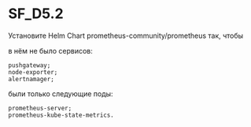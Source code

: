 # SF_D5.2
Установите Helm Chart prometheus-community/prometheus так, чтобы

в нём не было сервисов:

    pushgateway;
    node-exporter;
    alertnamager;

были только следующие поды:

    prometheus-server;
    prometheus-kube-state-metrics.
